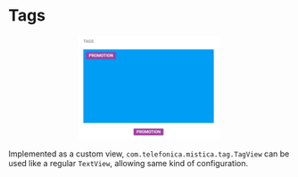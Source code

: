 # Tags

<p align="center">
   <img width="50%" src="../../../../../../../../doc/images/tags/tags.png" />
</p>

Implemented as a custom view, `com.telefonica.mistica.tag.TagView` can be used like a regular `TextView`, allowing same kind of configuration.
